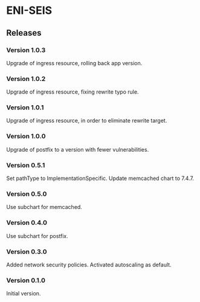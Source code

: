 # ENI-SEIS

## Releases

### Version 1.0.3
Upgrade of ingress resource, rolling back app version. 

### Version 1.0.2
Upgrade of ingress resource, fixing rewrite typo rule.

### Version 1.0.1
Upgrade of ingress resource, in order to eliminate rewrite target.

### Version 1.0.0
Upgrade of postfix to a version with fewer vulnerabilities.

### Version 0.5.1
Set pathType to ImplementationSpecific. Update memcached chart to 7.4.7.

### Version 0.5.0
Use subchart for memcached.

### Version 0.4.0
Use subchart for postfix.

### Version 0.3.0
Added network security policies. Activated autoscaling as default.

### Version 0.1.0
Initial version.


